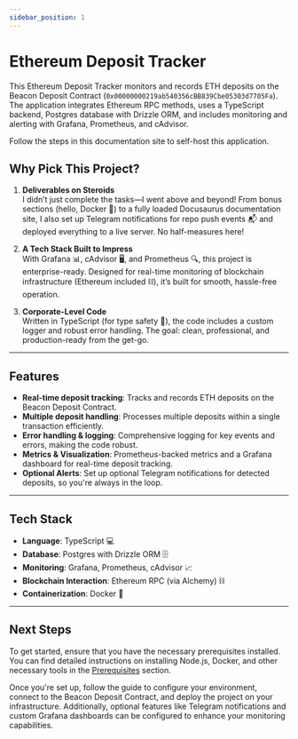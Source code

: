 ```yaml
---
sidebar_position: 1
---
```


# Ethereum Deposit Tracker

This Ethereum Deposit Tracker monitors and records ETH deposits on the Beacon Deposit Contract (`0x00000000219ab540356cBB839Cbe05303d7705Fa`). The application integrates Ethereum RPC methods, uses a TypeScript backend, Postgres database with Drizzle ORM, and includes monitoring and alerting with Grafana, Prometheus, and cAdvisor.

Follow the steps in this documentation site to self-host this application.

## Why Pick This Project?

1. **Deliverables on Steroids**  
   I didn’t just complete the tasks—I went above and beyond! From bonus sections (hello, Docker 🐳) to a fully loaded Docusaurus documentation site, I also set up Telegram notifications for repo push events 📬 and deployed everything to a live server. No half-measures here!

2. **A Tech Stack Built to Impress**  
   With Grafana 📊, cAdvisor 🖥️, and Prometheus 🔍, this project is enterprise-ready. Designed for real-time monitoring of blockchain infrastructure (Ethereum included ⛓️), it’s built for smooth, hassle-free operation.

3. **Corporate-Level Code**  
   Written in TypeScript (for type safety 💪), the code includes a custom logger and robust error handling. The goal: clean, professional, and production-ready from the get-go.

---

## Features

- **Real-time deposit tracking**: Tracks and records ETH deposits on the Beacon Deposit Contract.
- **Multiple deposit handling**: Processes multiple deposits within a single transaction efficiently.
- **Error handling & logging**: Comprehensive logging for key events and errors, making the code robust.
- **Metrics & Visualization**: Prometheus-backed metrics and a Grafana dashboard for real-time deposit tracking.
- **Optional Alerts**: Set up optional Telegram notifications for detected deposits, so you're always in the loop.

---

## Tech Stack

- **Language**: TypeScript 💻
- **Database**: Postgres with Drizzle ORM 🗄️
- **Monitoring**: Grafana, Prometheus, cAdvisor 📈
- **Blockchain Interaction**: Ethereum RPC (via Alchemy) ⛓️
- **Containerization**: Docker 🐳

---

## Next Steps

To get started, ensure that you have the necessary prerequisites installed. You can find detailed instructions on installing Node.js, Docker, and other necessary tools in the [Prerequisites](prerequisites) section.

Once you're set up, follow the guide to configure your environment, connect to the Beacon Deposit Contract, and deploy the project on your infrastructure. Additionally, optional features like Telegram notifications and custom Grafana dashboards can be configured to enhance your monitoring capabilities.




